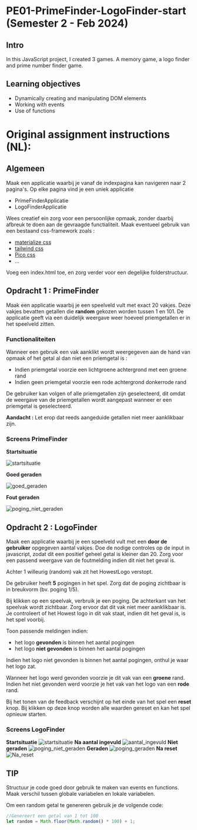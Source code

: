# PE01-PrimeFinder-LogoFinder-start (Semester 2 - Feb 2024)

## Intro

In this JavaScript project, I created 3 games. A memory game, a logo finder and prime number finder game.

## Learning objectives

- Dynamically creating and manipulating DOM elements
- Working with events
- Use of functions

# Original assignment instructions (NL):
## Algemeen
Maak een applicatie waarbij je vanaf de indexpagina kan navigeren naar 2 pagina's.
Op elke pagina vind je een uniek applicatie

* PrimeFinderApplicatie
* LogoFinderApplicatie

Wees creatief ein zorg voor een persoonlijke opmaak, zonder daarbij afbreuk te doen aan de gevraagde functialiteit. Maak eventueel gebruik van een bestaand css-framework zoals :

- [materialize css](https://materializecss.com/)
- [tailwind css](https://tailwindcss.com/)
- [Pico css](https://picocss.com/)
- ...

Voeg een index.html toe, en zorg verder voor een degelijke folderstructuur.

## Opdracht 1 : PrimeFinder
Maak een applicatie waarbij je een speelveld vult met exact 20 vakjes.
Deze vakjes bevatten getallen die **random** gekozen worden tussen 1 en 101.
De applicatie geeft via een duidelijk weergave weer hoeveel priemgetallen er in het speelveld zitten.

### Functionaliteiten
Wanneer een gebruik een vak aanklikt wordt weergegeven aan de hand van opmaak of het getal al dan niet een priemgetal is :
- Indien priemgetal voorzie een lichtgroene achtergrond met een groene rand
- Indien geen priemgetal voorzie een rode achtergrond donkerrode rand

De gebruiker kan volgen of alle priemgetallen zijn geselecteerd, dit omdat de weergave van de priemgetallen wordt aangepast wanneer er een priemgetal is geselecteerd.

**Aandacht :** 
Let erop dat reeds aangeduide getallen niet meer aanklikbaar zijn.

### Screens PrimeFinder
**Startsituatie**

![startsituatie](screens/StartPrime.png)

**Goed geraden**

![goed_geraden](screens/CorrectPrime.png)

**Fout geraden**

![poging_niet_geraden](screens/WrongPrime.png)



## Opdracht 2 : LogoFinder
Maak een applicatie waarbij je een speelveld vult met een **door de gebruiker** opgegeven aantal vakjes. Doe de nodige controles op de input in javascript, zodat dit een positief geheel getal is kleiner dan 20. Zorg voor een passend weergave van de foutmelding indien dit niet het geval is. 

Achter 1 willeurig (random) vak zit het HowestLogo verstopt. 

De gebruiker heeft **5** pogingen in het spel. Zorg dat de poging zichtbaar is in breukvorm (bv. poging 1/5).

Bij klikken op een speelvak, verbruik je een poging. De achterkant van het speelvak wordt zichtbaar. Zorg ervoor dat dit vak niet meer aanklikbaar is. Je controleert of het Howest logo in dit vak staat, indien dit het geval is, is het spel voorbij. 

Toon passende meldingen indien:
- het logo **gevonden** is binnen het aantal pogingen
- het logo **niet gevonden** is binnen het aantal pogingen

Indien het logo niet gevonden is binnen het aantal pogingen, onthul je waar het logo zat.

Wanneer het logo werd gevonden voorzie je dit vak van een **groene** rand. Indien het niet gevonden werd voorzie je het vak van het logo van een **rode** rand.

Bij het tonen van de feedback verschijnt op het einde van het spel een **reset** knop. Bij klikken op deze knop
worden alle waarden gereset en kan het spel opnieuw starten.

### Screens LogoFinder
**Startsituatie**
![startsituatie](screens/Start.png)
**Na aantal ingevuld**
![aantal_ingevuld](screens/NaAantalIngevuld.png)
**Niet geraden**
![poging_niet_geraden](screens/Poging_niet_geraden.png)
**Geraden**
![poging_geraden](screens/Poging_geraden.png)
**Na reset**
![Na_reset](screens/Start.png)


## TIP
Structuur je code goed door gebruik te maken van events en functions. Maak verschil tussen globale variabelen en lokale variabelen.

Om een random getal te genereren gebruik je de volgende code:
```javascript
//Genereert een getal van 1 tot 100
let random = Math.floor(Math.random() * 100) + 1;
```
